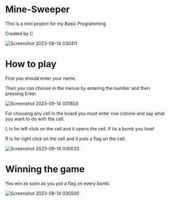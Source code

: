 # Mine-Sweeper

This is a mini project for my Basic Programming

Created by C

![Screenshot 2023-09-14 030411](https://github.com/zahrabtlb/Mine-Sweeper/assets/124011267/8805ab86-f882-4d3c-818b-93cb43dd9e53)




# How to play

First you should enter your name.

Then you can choose in the menue by entering the number and then pressing Enter.

![Screenshot 2023-09-14 031803](https://github.com/zahrabtlb/Mine-Sweeper/assets/124011267/5d61060a-5f61-430c-aeb5-759d2c56ddd7)

For choosing any cell in the board you must enter row colomn and say what you want to do with the cell.

L is for left click on the cell and it opens the cell. If its a bomb you lose!

R is for right click on the cell and it puts a flag on the cell.

![Screenshot 2023-09-14 030033](https://github.com/zahrabtlb/Mine-Sweeper/assets/124011267/c41ea771-4303-4ede-9128-93608a0aec01)




# Winning the game

You win as soon as you put a flag on every bomb.

![Screenshot 2023-09-14 030500](https://github.com/zahrabtlb/Mine-Sweeper/assets/124011267/3f6c6380-fadf-4e5c-9454-a924fbf3cb45)

